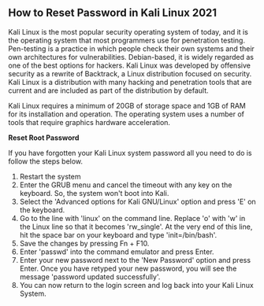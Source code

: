 ## How to Reset Password in Kali Linux 2021

Kali Linux is the most popular security operating system of today, and it is the operating system that most programmers use for penetration testing. Pen-testing is a practice in which people check their own systems and their own architectures for vulnerabilities. Debian-based, it is widely regarded as one of the best options for hackers. Kali Linux was developed by offensive security as a rewrite of Backtrack, a Linux distribution focused on security. Kali Linux is a distribution with many hacking and penetration tools that are current and are included as part of the distribution by default.

Kali Linux requires a minimum of 20GB of storage space and 1GB of RAM for its installation and operation. The operating system uses a number of tools that require graphics hardware acceleration.

**Reset Root Password**

If you have forgotten your Kali Linux system password all you need to do is follow the steps below. 

1. Restart the system
2. Enter the GRUB menu and cancel the timeout with any key on the keyboard. So, the system won't boot into Kali. 
3. Select the 'Advanced options for Kali GNU/Linux' option and press 'E' on the keyboard.
4. Go to the line with 'linux' on the command line. Replace 'o' with 'w' in the Linux line so that it becomes 'rw_single'. At the very end of this line, hit the space bar on your keyboard and type 'init=/bin/bash'.
5. Save the changes by pressing Fn + F10.
6. Enter 'passwd' into the command emulator and press Enter. 
7. Enter your new password next to the 'New Password' option and press Enter. Once you have retyped your new password, you will see the message 'password updated successfully'.
8. You can now return to the login screen and log back into your Kali Linux System.